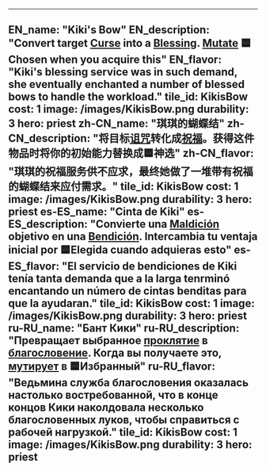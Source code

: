 ---

EN_name: "Kiki's Bow"
EN_description: "Convert target <u>Curse</u> into a <u>Blessing</u>. <u>Mutate</u> 🟦Chosen when you acquire this"
EN_flavor: "Kiki's blessing service was in such demand, she eventually enchanted a number of blessed bows to handle the workload."
tile_id: KikisBow
cost: 1
image: /images/KikisBow.png
durability: 3
hero: priest
zh-CN_name: "琪琪的蝴蝶结"
zh-CN_description: "将目标<u>诅咒</u>转化成<u>祝福</u>。获得这件物品时将你的初始能力替换成🟦神选"
zh-CN_flavor: "琪琪的祝福服务供不应求，最终她做了一堆带有祝福的蝴蝶结来应付需求。"
tile_id: KikisBow
cost: 1
image: /images/KikisBow.png
durability: 3
hero: priest
es-ES_name: "Cinta de Kiki"
es-ES_description: "Convierte una <u>Maldición</u> objetivo en una <u>Bendición</u>. Intercambia tu ventaja inicial por 🟦Elegida cuando adquieras esto"
es-ES_flavor: "El servicio de bendiciones de Kiki tenía tanta demanda que a la larga tenrminó encantando un número de cintas benditas para que la ayudaran."
tile_id: KikisBow
cost: 1
image: /images/KikisBow.png
durability: 3
hero: priest
ru-RU_name: "Бант Кики"
ru-RU_description: "Превращает выбранное <u>проклятие</u> в <u>благословение</u>. Когда вы получаете это, <u>мутирует</u> в 🟦Избранный"
ru-RU_flavor: "Ведьмина служба благословения оказалась настолько востребованной, что в конце концов Кики наколдовала несколько благословенных луков, чтобы справиться с рабочей нагрузкой."
tile_id: KikisBow
cost: 1
image: /images/KikisBow.png
durability: 3
hero: priest
---